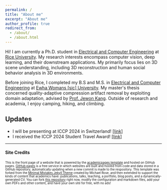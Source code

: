 ```yaml
---
permalink: /
title: "About me"
excerpt: "About me"
author_profile: true
redirect_from: 
  - /about/
  - /about.html
---
```


Hi! I am currently a Ph.D. student in [Electrical and Computer Engineering](https://eceweb.rice.edu/) at [Rice University](https://www.rice.edu/).
My research interests encompass computer vision, deep learning, and their downstream applications. My primarily focus lies on 3D scene understanding, including 3D reconstruction and human social behavior analysis in 3D environments.

Before joining Rice, I completed my B.S and M.S. in [Electrical and Computer Engineering](https://eceweb.rice.edu/) at [Ewha Womans [sic] University](https://www.ewha.ac.kr/ewhaen/index.do). My master's thesis concerned quality-adaptive compression artifact removal by exploiting domain adaptation, advised by [Prof. Jewon Kang](https://sagittak.wixsite.com/icplab/professor). Outside of research and academia, I enjoy camping, hiking, and climbing.


## Updates
* I will be presenting at ICCP 2024 in Switzerland! [[link]](https://yujinh22.github.io/publication/dragon)
* I received the ICCP 2024 Student Travel Award! [[link]](https://iccp-conference.org/iccp2024/student-travel-award/)

-------------------------


#### Site Credits
<sup><sub>This is the front page of a website that is powered by the [academicpages template](https://github.com/academicpages/academicpages.github.io) and hosted on GitHub pages. 
[GitHub pages](https://pages.github.com) is a free service in which websites are built and hosted from code and data stored in a GitHub repository, automatically updating
when a new commit is made to the respository. This template was forked from the [Minimal Mistakes Jekyll Theme](https://mmistakes.github.io/minimal-mistakes/) created by Michael Rose, 
and then extended to support the kinds of content that academics have: publications, talks, teaching, a portfolio, blog posts, and a dynamically-generated CV. You can fork 
[this repository](https://github.com/academicpages/academicpages.github.io) right now, modify the configuration and markdown files, add your own PDFs and other content, and have your
own site for free, with no ads!</sup></sub> 
